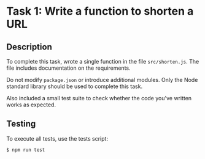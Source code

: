 # Task 1: Write a function to shorten a URL

## Description

To complete this task, wrote a single function in the file `src/shorten.js`. The file includes documentation on the requirements.

Do not modify `package.json` or introduce additional modules. Only the Node standard library should be used to complete this task.

Also included a small test suite to check whether the code you've written works as expected.

## Testing

To execute all tests, use the tests script:

    $ npm run test
